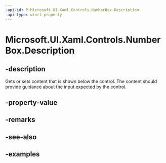```yaml
---
-api-id: P:Microsoft.UI.Xaml.Controls.NumberBox.Description
-api-type: winrt property
---
```


# Microsoft.UI.Xaml.Controls.NumberBox.Description

<!--
public object Description { get; set; }
-->

## -description

Gets or sets content that is shown below the control. The content should provide guidance about the input expected by the control.

## -property-value

## -remarks

## -see-also

## -examples

